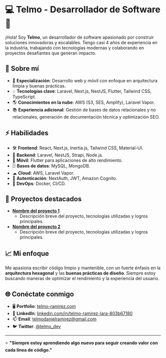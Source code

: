 # 💻 Telmo - Desarrollador de Software 🚀  

¡Hola! Soy **Telmo**, un desarrollador de software apasionado por construir soluciones innovadoras y escalables. Tengo casi 4 años de experiencia en la industria, trabajando con tecnologías modernas y colaborando en proyectos desafiantes que generan impacto.  

## 🌟 Sobre mí  
- 🎯 **Especialización**: Desarrollo web y móvil con enfoque en arquitectura limpia y buenas prácticas.  
- 💡 **Tecnologías clave**: Laravel, Next.js, NestJS, Flutter, Tailwind CSS, TypeScript.  
- 🌎 **Conocimientos en la nube**: AWS (S3, SES, Amplify), Laravel Vapor.  
- 📚 **Experiencia adicional**: Gestión de bases de datos relacionales y no relacionales, generación de documentación técnica y optimización SEO.  

## ⚡ Habilidades  
- 🛠 **Frontend**: React, Next.js, Inertia.js, Tailwind CSS, Material-UI.  
- 🔧 **Backend**: Laravel, NestJS, Strapi, Node.js.  
- 📱 **Móvil**: Flutter para aplicaciones de alto rendimiento.  
- 🗄 **Bases de datos**: MySQL, MongoDB.  
- ☁ **Cloud**: AWS, Laravel Vapor.  
- 🔑 **Autenticación**: NextAuth, JWT, Amazon Cognito.  
- 🚀 **DevOps**: Docker, CI/CD.  

## 🚀 Proyectos destacados  
- **[Nombre del proyecto 1](#)**  
  - Descripción breve del proyecto, tecnologías utilizadas y logros principales.  
- **[Nombre del proyecto 2](#)**  
  - Descripción breve del proyecto, tecnologías utilizadas y logros principales.  

## 📈 Mi enfoque  
Me apasiona escribir código limpio y mantenible, con un fuerte énfasis en la **arquitectura hexagonal** y las **buenas prácticas de diseño**. Siempre estoy buscando maneras de optimizar el rendimiento y la experiencia del usuario.  

## 🌐 Conéctate conmigo  
- 🖥️ **Portfolio**: [telmo-ramirez.com](#)  
- 💼 **LinkedIn**: [linkedin.com/in/telmo-ramirez-lara-803b67180](#)  
- 📫 **Email**: telmodanielramirez@gmail.com  
- 🐦 **Twitter**: [@telmo_dev](#)  

---

⭐ **"Siempre estoy aprendiendo algo nuevo para seguir creando valor con cada línea de código."**  
